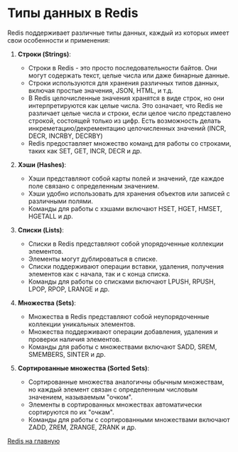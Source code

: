 # Типы данных в Redis

Redis поддерживает различные типы данных, каждый из которых имеет свои особенности и применения:

1. **Строки (Strings)**:
    - Строки в Redis - это просто последовательности байтов. Они могут содержать текст, целые числа или даже бинарные
      данные.
    - Строки используются для хранения различных типов данных, включая простые значения, JSON, HTML, и т.д.
    - В Redis целочисленные значения хранятся в виде строк, но они интерпретируются как целые числа. Это означает, что
      Redis не различает целые числа и строки, если целое число представлено строкой, состоящей только из цифр.
      Есть возможность делать инкреметацию/декрементацию целочисленных значений (INCR, DECR, INCRBY, DECRBY)
    - Redis предоставляет множество команд для работы со строками, таких как SET, GET, INCR, DECR и др.

2. **Хэши (Hashes)**:
    - Хэши представляют собой карты полей и значений, где каждое поле связано с определенным значением.
    - Хэши удобно использовать для хранения объектов или записей с различными полями.
    - Команды для работы с хэшами включают HSET, HGET, HMSET, HGETALL и др.

3. **Списки (Lists)**:
    - Списки в Redis представляют собой упорядоченные коллекции элементов.
    - Элементы могут дублироваться в списке.
    - Списки поддерживают операции вставки, удаления, получения элементов как с начала, так и с конца списка.
    - Команды для работы со списками включают LPUSH, RPUSH, LPOP, RPOP, LRANGE и др.

4. **Множества (Sets)**:
    - Множества в Redis представляют собой неупорядоченные коллекции уникальных элементов.
    - Множества поддерживают операции добавления, удаления и проверки наличия элементов.
    - Команды для работы с множествами включают SADD, SREM, SMEMBERS, SINTER и др.

5. **Сортированные множества (Sorted Sets)**:
    - Сортированные множества аналогичны обычным множествам, но каждый элемент связан с определенным числовым значением,
      называемым "очком".
    - Элементы в сортированных множествах автоматически сортируются по их "очкам".
    - Команды для работы с сортированными множествами включают ZADD, ZREM, ZRANGE, ZRANK и др.

[Redis на главную](main.md)